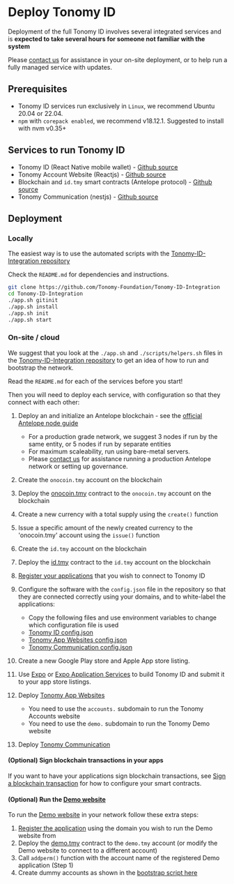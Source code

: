 # Deploy Tonomy ID

Deployment of the full Tonomy ID involves several integrated services and is **expected to take several hours for someone not familiar with the system**

Please <a href="https://tonomy.io/contact" target="_blank">contact us</a> for assistance in your on-site deployment, or to help run a fully managed service with updates.

## Prerequisites

- Tonomy ID services run exclusively in `Linux`, we recommend Ubuntu 20.04 or 22.04.
- `npm` with `corepack enabled`, we recommend v18.12.1. Suggested to install with nvm v0.35+

## Services to run Tonomy ID

- Tonomy ID (React Native mobile wallet) - <a href="https://github.com/Tonomy-Foundation/Tonomy-ID" target="_blank">Github source</a>
- Tonomy Account Website (Reactjs) - <a href="https://github.com/Tonomy-Foundation/Tonomy-App-Websites" target="_blank">Github source</a>
- Blockchain and `id.tmy` smart contracts (Antelope protocol) - <a href="https://github.com/Tonomy-Foundation/Tonomy-Contracts" target="_blank">Github source</a>
- Tonomy Communication (nestjs) - <a href="https://github.com/Tonomy-Foundation/Tonomy-Communication" target="_blank">Github source</a>

## Deployment

### Locally

The easiest way is to use the automated scripts with the <a href="https://github.com/Tonomy-Foundation/Tonomy-ID-Integration" target="_blank">Tonomy-ID-Integration repository</a>

Check the `README.md` for dependencies and instructions.

```bash
git clone https://github.com/Tonomy-Foundation/Tonomy-ID-Integration
cd Tonomy-ID-Integration
./app.sh gitinit
./app.sh install
./app.sh init
./app.sh start
```

### On-site / cloud

We suggest that you look at the `./app.sh` and `./scripts/helpers.sh` files in the <a href="https://github.com/Tonomy-Foundation/Tonomy-ID-Integration" target="_blank">Tonomy-ID-Integration repository</a> to get an idea of how to run and bootstrap the network.

Read the `README.md` for each of the services before you start!

Then you will need to deploy each service, with configuration so that they connect with each other:

1. Deploy an and initialize an Antelope blockchain - see the <a href="https://docs.eosnetwork.com/docs/latest/node-operation/getting-started/" target="_blank">official Antelope node guide</a>

    - For a production grade network, we suggest 3 nodes if run by the same entity, or 5 nodes if run by separate entities
    - For maximum scaleability, run using bare-metal servers.
    - Please <a href="https://tonomy.io/contact" target="_blank">contact us</a> for assistance running a production Antelope network or setting up governance.
2. Create the `onocoin.tmy` account on the blockchain
3. Deploy the <a href="https://github.com/Tonomy-Foundation/Tonomy-Contracts/tree/master/contracts/onocoin.tmy" target="_blank">onocoin.tmy</a> contract to the `onocoin.tmy` account on the blockchain
4. Create a new currency with a total supply using the `create()` function
5. Issue a specific amount of the newly created currency to the 'onocoin.tmy' account using the `issue()` function
6. Create the `id.tmy` account on the blockchain
7. Deploy the <a href="https://github.com/Tonomy-Foundation/Tonomy-Contracts/tree/master/contracts/id.tmy" target="_blank">id.tmy</a> contract to the `id.tmy` account on the blockchain
8. [Register your applications](../../start/register-app) that you wish to connect to Tonomy ID
9. Configure the software with the `config.json` file in the repository so that they are connected correctly using your domains, and to white-label the applications:

    - Copy the following files and use environment variables to change which configuration file is used
    - <a href="https://github.com/Tonomy-Foundation/Tonomy-ID/blob/master/src/config/config.json" target="_blank">Tonomy ID config.json</a>
    - <a href="https://github.com/Tonomy-Foundation/Tonomy-App-Websites/blob/master/src/common/config/config.json" target="_blank">Tonomy App Websites config.json</a>
    - <a href="https://github.com/Tonomy-Foundation/Tonomy-Communication/blob/master/src/config/config.json" target="_blank">Tonomy Communication config.json</a>

10. Create a new Google Play store and Apple App store listing.
11. Use <a href="https://expo.dev" target="_blank">Expo</a> or <a href="https://expo.dev/eas" target="_blank">Expo Application Services</a> to build Tonomy ID and submit it to your app store listings.
12. Deploy <a href="https://github.com/Tonomy-Foundation/Tonomy-App-Websites" target="_blank">Tonomy App Websites</a>

    - You need to use the `accounts.` subdomain to run the Tonomy Accounts website
    - You need to use the `demo.` subdomain to run the Tonomy Demo website

13. Deploy <a href="https://github.com/Tonomy-Foundation/Tonomy-Communication" target="_blank">Tonomy Communication</a>

#### (Optional) Sign blockchain transactions in your apps

If you want to have your applications sign blockchain transactions, see [Sign a blockchain transaction](../../start/usage/#sign-a-blockchain-transaction) for how to configure your smart contracts.

#### (Optional) Run the [Demo website](../../examples/#tonomy-demo-integration-application)

To run the [Demo website](../../examples/#tonomy-demo-integration-application) in your network follow these extra steps:

1. [Register the application](../../start/register-app) using the domain you wish to run the Demo website from
2. Deploy the <a href="https://github.com/Tonomy-Foundation/Tonomy-Contracts/tree/master/contracts/demo.tmy" target="_blank">demo.tmy</a> contract to the `demo.tmy` account (or modify the Demo website to connect to a different account)
3. Call `addperm()` function with the account name of the registered Demo application (Step 1)
4. Create dummy accounts as shown in the <a href="https://github.com/Tonomy-Foundation/Tonomy-ID-SDK/blob/9061250ffceeddbbbf183a6ea03dfe7d5e1685c0/src/cli/bootstrap/bootstrap.ts#L88" target="_blank">bootstrap script here</a>
